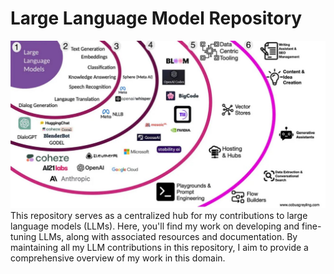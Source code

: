# Large Language Model Repository
![](llm_image.JPG)
This repository serves as a centralized hub for my contributions to large language models (LLMs). Here, you'll find my work on developing and fine-tuning LLMs, along with associated resources and documentation. By maintaining all my LLM contributions in this repository, I aim to provide a comprehensive overview of my work in this domain.
